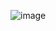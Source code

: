 ![image](https://user-images.githubusercontent.com/56351738/147230840-665cebc1-6ef4-4034-ad9d-c2f44796c8aa.png)
